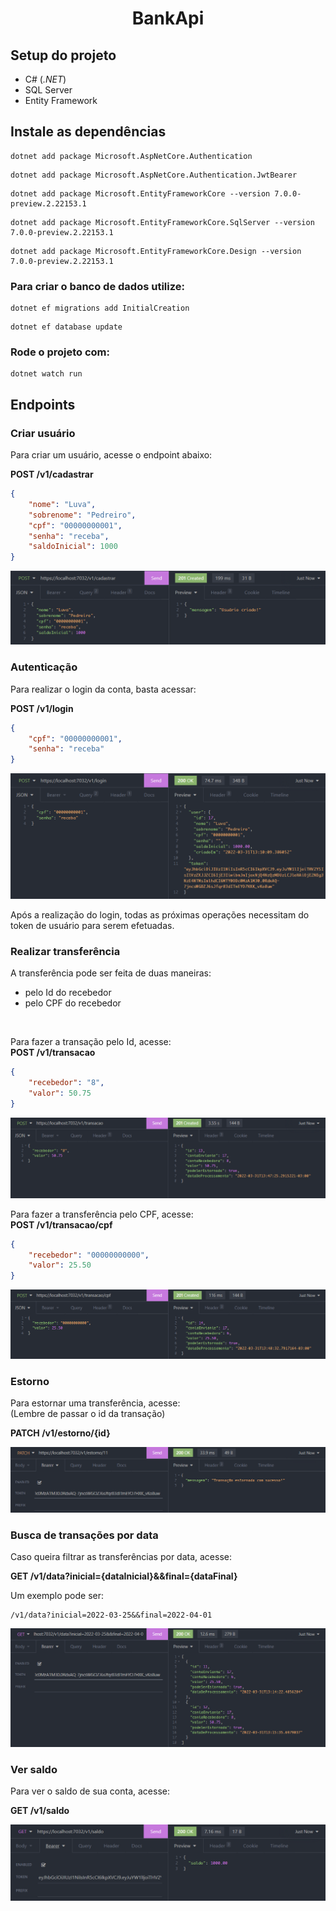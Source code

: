 <h1 align="center"> BankApi </h1>

## Setup do projeto
- C# (_.NET_)
- SQL Server
- Entity Framework

## Instale as dependências
```
dotnet add package Microsoft.AspNetCore.Authentication
```
```
dotnet add package Microsoft.AspNetCore.Authentication.JwtBearer
```
```
dotnet add package Microsoft.EntityFrameworkCore --version 7.0.0-preview.2.22153.1
```
```
dotnet add package Microsoft.EntityFrameworkCore.SqlServer --version 7.0.0-preview.2.22153.1
```
```
dotnet add package Microsoft.EntityFrameworkCore.Design --version 7.0.0-preview.2.22153.1
```

### Para criar o banco de dados utilize:
```
dotnet ef migrations add InitialCreation
```
```
dotnet ef database update
```
### Rode o projeto com:
``` 
dotnet watch run
```

## Endpoints

### Criar usuário
Para criar um usuário, acesse o endpoint abaixo: 
<br>

**POST /v1/cadastrar**
``` json
{
	"nome": "Luva",
	"sobrenome": "Pedreiro",
	"cpf": "00000000001",
	"senha": "receba",
	"saldoInicial": 1000
}
```
![cadastrar](./imagens/cadastro.png)

### Autenticação
Para realizar o login da conta, basta acessar:
<br>

**POST /v1/login**
``` json
{
    "cpf": "00000000001",
    "senha": "receba"
}
```
![login](./imagens/login.png)

Após a realização do login, todas as próximas operações necessitam do token de usuário para serem efetuadas.

### Realizar transferência
A transferência pode ser feita de duas maneiras:
- pelo Id do recebedor
- pelo CPF do recebedor
<br>

Para fazer a transação pelo Id, acesse: <br>
**POST /v1/transacao**
``` Json
{
	"recebedor": "8",
	"valor": 50.75
}
```
![transação pelo id](./imagens/transacaoById.png)

Para fazer a transferência pelo CPF, acesse: <br>
**POST /v1/transacao/cpf**
``` Json
{
	"recebedor": "00000000000",
	"valor": 25.50
}
```
![transação pelo cpf](./imagens/transacaoByCpf.png)

### Estorno
Para estornar uma transferência, acesse: <br>
(Lembre de passar o id da transação)
<br>

**PATCH /v1/estorno/{id}**

![estornar transação](./imagens/estorno.png)

### Busca de transações por data
Caso queira filtrar as transferências por data, acesse:
<br>

**GET /v1/data?inicial={dataInicial}&&final={dataFinal}**
<br>

Um exemplo pode ser:
```
/v1/data?inicial=2022-03-25&&final=2022-04-01
```

![filtrar por data](./imagens/verTransferencias.png)

### Ver saldo
Para ver o saldo de sua conta, acesse:
<br>

**GET /v1/saldo**

![visualizar saldo](./imagens/saldo.png)

